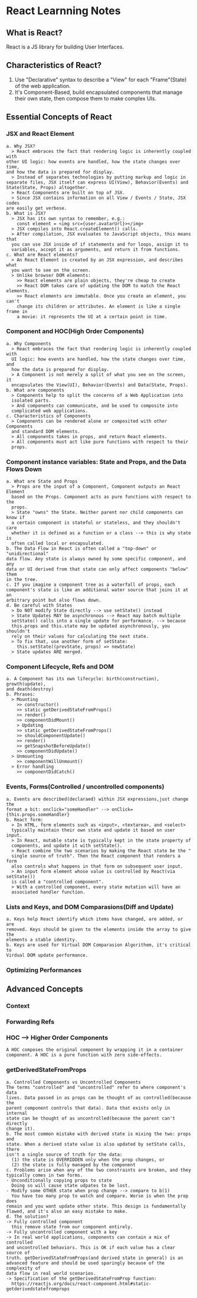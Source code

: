 # React Learnning Notes

## What is React?
  React is a JS library for building User Interfaces.

## Characteristics of React?
  1.  Use "Declarative" syntax to describe a "View" for each "Frame"(State) of
the web application.
  2. It's Component-Based, build encapsulated components that manage their own
state, then compose them to make complex UIs.

## Essential Concepts of React
  ### JSX and React Element
    a. Why JSX?
      > React embraces the fact that rendering logic is inherently coupled with
    other UI logic: how events are handled, how the state changes over time,
    and how the data is prepared for display.
      > Instead of separates technologies by putting markup and logic in
    separate files, JSX itself can express UI(View), Behavior(Events) and
    State(State, Props) altogether.
      > React Components are built on top of JSX.
      > Since JSX contains information on all View / Events / State, JSX codes
    are easily get verbose.
    b. What is JSX?
      > JSX has its own syntax to remember, e.g.:
        const element = <img src={user.avatarUrl}></img>
      > JSX compiles into React.createElement() calls.
      > After compilation, JSX evaluates to JavaScript objects, this means that
      you can use JSX inside of if statements and for loops, assign it to
      variables, accept it as arguments, and return it from functions.
    c. What are React elements?
      > An React Element is created by an JSX expression, and describes what
      you want to see on the screen.
      > Unlike browser DOM elements:
        >> React elements are plain objects, they're cheap to create
        >> React DOM takes care of updating the DOM to match the React elements.
        >> React elements are immutable. Once you create an element, you can't
        change its children or attributes. An element is like a single frame in
        a movie: it represents the UI at a certain point in time.
  ### Component and HOC(High Order Components)
    a. Why Components
      > React embraces the fact that rendering logic is inherently coupled with
      UI logic: how events are handled, how the state changes over time, and
      how the data is prepared for display.
      > A Component is not merely a split of what you see on the screen, it
      encapsulates the View(UI), Behavior(Events) and Data(State, Props).
    b. What are components
      > Components help to split the concerns of a Web Application into
      isolated parts.
      > And components can communicate, and be used to composite into
      complicated web applications.
    c. Characteristics of Components
      > Components can be rendered alone or composited with other Components
      and standard DOM elements.
      > All components takes in props, and return React elements.
      > All components must act like pure functions with respect to their
      props.
  ### Component instance variables: State and Props, and the Data Flows Down
    a. What are State and Props
      > Props are the input of a Component, Component outputs an React Element
      based on the Props. Component acts as pure functions with respect to the
      props.
      > State "owns" the State. Neither parent nor child components can know if
      a certain component is stateful or stateless, and they shouldn't care
      whether it is defined as a function or a class --> this is why state is
      often called local or encapsulated.
    b. The Data Flow in React is often called a "top-down" or "unidirectional"
    data flow. Any state is always owned by some specific component, and any
    data or UI derived from that state can only affect components "below" them
    in the tree.
    c. If you imagine a component tree as a waterfall of props, each
    component's state is like an additional water source that joins it at an
    arbitrary point but also flows down.
    d. Be careful with States
      > Do NOT modify State directly --> use setState() instead
      > State Updates MAY be asynchronous --> React may batch multiple
      setState() calls into a single update for performance. --> because
      this.props and this.state may be updated asynchronously, you shouldn't
      rely on their values for calculating the next state.
      > To fix that, use another form of setState:
        this.setState((prevState, props) => newState)
      > State updates ARE merged.
  ### Component Lifecycle, Refs and DOM
    a. A Component has its own lifecycle: birth(construction), growth(update),
    and death(destroy)
    b. Phrases:
      > Mounting
        >> constructor()
        >> static getDerivedStateFromProps()
        >> render()
        >> componentDidMount()
        > Updating
        >> static getDerivedStateFromProps()
        >> shouldComponentUpdate()
        >> render()
        >> getSnapshotBeforeUpdate()
        >> componentDidUpdate()
      > Unmounting
        >> componentWillUnmount()
      > Error handling
        >> componentDidCatch()
  ### Events, Forms(Controlled / uncontrolled components)
    a. Events are described(declaraed) within JSX expressions,just change the
    format a bit: onclick="someHandler" --> onClick={this.props.someHandler}
    b. React form:
      > In HTML, form elements such as <input>, <textarea>, and <select>
      typically maintain their own state and update it based on user input.
      > In React, mutable state is typically kept in the state property of
      components, and update it with setState().
      > React combine the two scenarios by making the React state be the "
      single source of truth". Then the React component that renders a form
      also controls what happens in that form on subsequent user input.
      > An input form element whose value is controlled by React(via setState())
      is called a "controlled component".
      > With a controlled component, every state mutation will have an
      associated handler function.
  ### Lists and Keys, and DOM Comparasions(Diff and Update)
    a. Keys help React identify which items have changed, are added, or are
    removed. Keys should be given to the elements inside the array to give the
    elements a stable identity.
    b. Keys are used for Virtual DOM Comparasion Algorithem, it's critical to
    Virdual DOM update performance.
  ### Optimizing Performances

## Advanced Concepts
  ### Context
  ### Forwarding Refs
  ### HOC --> Higher Order Components
    A HOC composes the original component by wrapping it in a container
    component. A HOC is a pure function with zero side-effects.
  ### getDerivedStateFromProps
    a. Controlled Components vs Uncontrolled Components
    The terms "controlled" and "uncontrolled" refer to where component's data
    lives. Data passed in as props can be thought of as controlled(because the
    parent component controls that data). Data that exists only in internal
    state can be thought of as uncontrolled(because the parent can't directly
    change it).
    b. The most common mistake with derived state is mixing the two: props and
    state. When a derived state value is also updated by setState calls, there
    isn't a single source of truth for the data:
      (1) the state is OVERRIDDEN only when the prop changes, or
      (2) the state is fully managed by the component
    c. Problems arise when any of the two constraints are broken, and they
    typically comes in two forms.
    - Unconditionally copying props to state
      Doing so will cause state udpates to be lost.
    - Modify some OTHER state when prop change --> compare to b(1)
      You have too many prop to watch and compare. Worse is when the prop does
    remain and you want update other state. This design is fundamentally
    flawed, and it's also an easy mistake to make.
    d. The solution?
    -> Fully controlled component
      this remove state from our component entirely.
    -> Fully uncontrolled component with a key
    -> In real world applications, components can contain a mix of controlled
    and uncontrolled behaviors. This is OK if each value has a clear source of
    truth. getDerivedStateFromProps(and derived state in general) is an
    advanced feature and should be used sparingly because of the complexity of
    data flow in real world scenarios.
    -> Specification of the getDerivedStateFromProp function:
      https://reactjs.org/docs/react-component.html#static-getderivedstatefromprops



